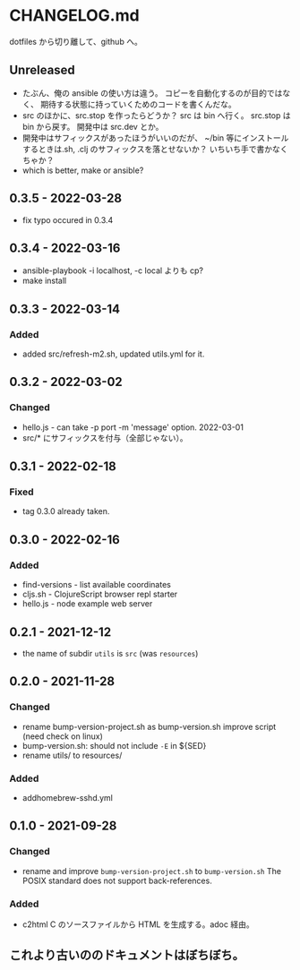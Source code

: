 # CHANGELOG.md

dotfiles から切り離して、github へ。

## Unreleased
- たぶん、俺の ansible の使い方は違う。
  コピーを自動化するのが目的ではなく、
  期待する状態に持っていくためのコードを書くんだな。
- src のほかに、src.stop を作ったらどうか？
  src は bin へ行く。
  src.stop は bin から戻す。
  開発中は src.dev とか。
- 開発中はサフィックスがあったほうがいいのだが、
  ~/bin 等にインストールするときは.sh, .clj のサフィックスを落とせないか？
  いちいち手で書かなくちゃか？
- which is better, make or ansible?

## 0.3.5 - 2022-03-28
- fix typo occured in 0.3.4

## 0.3.4 - 2022-03-16
- ansible-playbook -i localhost, -c local よりも cp?
- make install

## 0.3.3 - 2022-03-14
### Added
- added src/refresh-m2.sh, updated utils.yml for it.

## 0.3.2 - 2022-03-02
### Changed
- hello.js - can take -p port -m 'message' option. 2022-03-01
- src/* にサフィックスを付与（全部じゃない）。

## 0.3.1 - 2022-02-18
### Fixed
- tag 0.3.0 already taken.

## 0.3.0 - 2022-02-16
### Added
- find-versions - list available coordinates
- cljs.sh - ClojureScript browser repl starter
- hello.js - node example web server

## 0.2.1 - 2021-12-12
* the name of subdir `utils` is `src` (was `resources`)

## 0.2.0 - 2021-11-28
### Changed
* rename bump-version-project.sh as bump-version.sh
  improve script (need check on linux)
* bump-version.sh: should not include `-E` in ${SED}
* rename utils/ to resources/
### Added
* addhomebrew-sshd.yml

## 0.1.0 - 2021-09-28
### Changed
* rename and improve `bump-version-project.sh` to `bump-version.sh`
  The POSIX standard does not support back-references.
### Added
* c2html
  C のソースファイルから HTML を生成する。adoc 経由。


## これより古いののドキュメントはぼちぼち。
